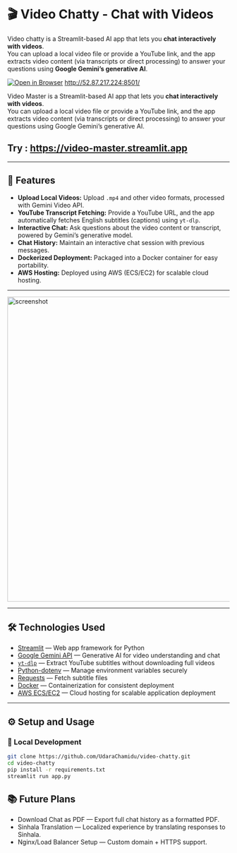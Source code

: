 # 🎬 Video Chatty - Chat with Videos

Video chatty is a Streamlit-based AI app that lets you **chat interactively with videos**.  
You can upload a local video file or provide a YouTube link, and the app extracts video content (via transcripts or direct processing) to answer your questions using **Google Gemini’s generative AI**.

[![Open in Browser](https://img.shields.io/badge/Open%20in%20Browser-🌐-blueviolet?style=for-the-badge)](http://13.216.1.128:8501)
http://52.87.217.224:8501/

Video Master is a Streamlit-based AI app that lets you **chat interactively with videos**.  
You can upload a local video file or provide a YouTube link, and the app extracts video content (via transcripts or direct processing) to answer your questions using Google Gemini’s generative AI.
## Try : https://video-master.streamlit.app

---

## 🚀 Features

- **Upload Local Videos:** Upload `.mp4` and other video formats, processed with Gemini Video API.
- **YouTube Transcript Fetching:** Provide a YouTube URL, and the app automatically fetches English subtitles (captions) using `yt-dlp`.
- **Interactive Chat:** Ask questions about the video content or transcript, powered by Gemini’s generative model.
- **Chat History:** Maintain an interactive chat session with previous messages.
- **Dockerized Deployment:** Packaged into a Docker container for easy portability.
- **AWS Hosting:** Deployed using AWS (ECS/EC2) for scalable cloud hosting.

---

<img width="1307" height="691" alt="screenshot" src="https://github.com/user-attachments/assets/fc2d94e2-c598-44d2-ab2b-0db1a121c11c" />

---

## 🛠️ Technologies Used

- [Streamlit](https://streamlit.io/) — Web app framework for Python
- [Google Gemini API](https://ai.google.com/gemini) — Generative AI for video understanding and chat
- [`yt-dlp`](https://github.com/yt-dlp/yt-dlp) — Extract YouTube subtitles without downloading full videos
- [Python-dotenv](https://pypi.org/project/python-dotenv/) — Manage environment variables securely
- [Requests](https://requests.readthedocs.io/en/latest/) — Fetch subtitle files
- [Docker](https://www.docker.com/) — Containerization for consistent deployment
- [AWS ECS/EC2](https://aws.amazon.com/ecs/) — Cloud hosting for scalable application deployment

---

## ⚙️ Setup and Usage

### 🔹 Local Development
```bash
git clone https://github.com/UdaraChamidu/video-chatty.git
cd video-chatty
pip install -r requirements.txt
streamlit run app.py
```

## 📚 Future Plans

- Download Chat as PDF — Export full chat history as a formatted PDF.
- Sinhala Translation — Localized experience by translating responses to Sinhala.
- Nginx/Load Balancer Setup — Custom domain + HTTPS support.





